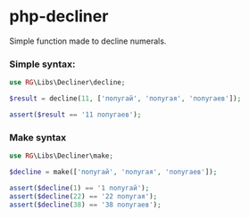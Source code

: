 # php-decliner
Simple function made to decline numerals.

### Simple syntax:
```php
use RG\Libs\Decliner\decline;

$result = decline(11, ['попугай', 'попугая', 'попугаев']);

assert($result == '11 попугаев');
```

### Make syntax
```php
use RG\Libs\Decliner\make;

$decline = make(['попугай', 'попугая', 'попугаев']);

assert($decline(1) == '1 попугай');
assert($decline(22) == '22 попугая');
assert($decline(38) == '38 попугаев');
```

